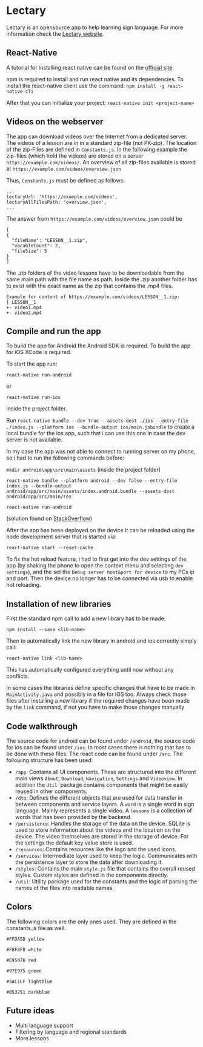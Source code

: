 # Lectary

Lectary is an opensource app to help learning sign language. For more information check the [Lectary website](https://lectary.net/).

## React-Native

A tutorial for installing react native can be found on the [official site](https://facebook.github.io/react-native/)

npm is required to install and run react native and its dependencies. To install the react-native client use the command:
`npm install -g react-native-cli`

After that you can initialize your project:
`react-native init <project-name>`

## Videos on the webserver

The app can download videos over the Internet from a dedicated server. The videos of a lesson are in in a standard zip-file (not PK-zip). The location of the zip-Files are defined in  `Constants.js`. In the following example the zip-files (which hold the videos) are stored on a server `https://example.com/videos/`. An overview of all zip-files available is stored at `https://example.com/videos/overview.json`

Thus, `Constants.js` must be defined as follows:
```
...
lectaryUrl: 'https://example.com/videos',
lectaryAllFilesPath: 'overview.json',
...
```

The answer from `https://example.com/videos/overview.json` could be

```
[
{
  "fileName": "LESSON__1.zip",
  "vocableCount": 2,
  "fileSize": 5
}
]
```

The .zip folders of the video lessons have to be downloadable from the same main path with the file name as path. Inside the 
.zip another folder has to exist with the exact name as the zip that contains the .mp4 files.

```
Example for content of https://example.com/videos/LESSON__1.zip:
| LESSON__1
+- video1.mp4
+- video2.mp4
```

## Compile and run the app 

To build the app for Android the Android SDK is required. To build the app for iOS XCode is required. 



To start the app run:

`react-native run-android` 

or

`react-native run-ios`

inside the project folder.

Run 
`react-native bundle --dev true --assets-dest ./ios --entry-file ./index.js --platform ios --bundle-output ios/main.jsbundle`
to create a local bundle for the ios app, such that i can use this one in case the dev server is not available.

In my case the app was not able to connect to running server on my phone, so i had to run the following commands before:

`mkdir android\app\src\main\assets` (inside the project folder)

`react-native bundle --platform android --dev false --entry-file index.js --bundle-output android/app/src/main/assets/index.android.bundle --assets-dest android/app/src/main/res`

`react-native run-android`

(solution found on [StackOverflow](https://stackoverflow.com/questions/44446523/unable-to-load-script-from-assets-index-android-bundle-on-windows))

After the app has been deployed on the device it can be reloaded using the node development server that is started via:

`react-native start --reset-cache`

To fix the hot reload feature, i had to first get into the dev settings of the app (by shaking the phone to open the 
context menu and selecting `dev settings`), and the set the `Debug server host&port for device` to my PCs ip and port. 
Then the device no longer has to be connected via usb to enable hot reloading. 

## Installation of new libraries

First the standard npm call to add a new library has to be made:

`npm install --save <lib-name> `

Then to automatically link the new library in android and ios correctly simply call:

`react-native link <lib-name>`

This has automatically configured everything until now without any conflicts.

In some cases the libraries define specific changes that have to be made in `MainActivity.java` and possibly in a file 
for iOS too. Always check those files after installing a new library if the required changes have been made by the `link` 
command, if not you have to make those changes manually

## Code walkthrough

The source code for android can be found under `/android`, the source code for ios can be found under `/ios`. In most cases
there is nothing that has to be done with these files. The react code can be found under `/src`. The following structure has been used:

* `/app`: Contains all UI components. These are structured into the different main views `About`, `Download`, `Navigation`, `Settings`
and `Videoview`. In addition the `Util` ´package contains components that might be easily reused in other components.
* `/dto`: Defines the different objects that are used for data transfer in between components and service layers. A `word` is a single word
in sign language. Mainly represents a single video. A `lessons` is a collection of words that has been provided by the backend.
* `/persistence`: Handles the storage of the data on the device. SQLite is used to store information about the videos and the location
on the device. The video themselves are stored in the storage of device. For the settings the default key value store is used.
* `/resources`: Contains resources like the logo and the used icons.
* `/services`: Intermediate layer used to keep the logic. Communicates with the persistence layer to store the data after downloading it.
* `/styles`: Contains the main `style.js` file that contains the overall reused styles. Custom styles are defined in the components directly.
* `/util`: Utility package used for the constants and the logic of parsing the names of the files into readable names.

## Colors
The following colors are the only ones used. They are defined in the constants.js file as well.

`#FFDA5D yellow`

`#F8F8F8 white`

`#E95876 red`

`#97E975 green`

`#5AC1CF lightblue`

`#053751 darkblue`

## Future ideas
* Multi language support
* Filtering by language and regional standards
* More lessons
